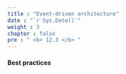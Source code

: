 ```yaml
---
title : "Event-driven architecture"
date : "`r Sys.Date()`"
weight : 3
chapter : false
pre : " <b> 12.3 </b> "
---
```


#### Best practices


